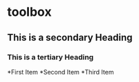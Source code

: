 # toolbox
## This is a secondary Heading
### This is a tertiary Heading

*First Item
*Second Item
*Third Item